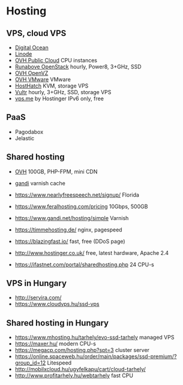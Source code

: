 # Hosting

## VPS, cloud VPS

- [Digital Ocean](https://www.digitalocean.com/?refcode=1f29354cd6ab)
- [Linode](https://www.linode.com/?r=66de78b7ac99f79ec3a8e89a60c6c825dd107df1)
- [OVH Public Cloud](http://www.ovh.com/fr/cloud/instances/cpu.xml) CPU instances
- [Runabove OpenStack](http://runabove.me/HAR2) hourly, Power8, 3+GHz, SSD
- [OVH OpenVZ](http://www.ovh.ie/vps/vps-classic.xml)
- [OVH VMware](http://www.ovh.ie/vps/vps-cloud.xml) VMware
- [HostHatch](https://portal.hosthatch.com/aff.php?aff=250) KVM, storage VPS
- [Vultr](http://www.vultr.com/?ref=6815796) hourly, 3+GHz, SSD, storage VPS
- [vps.me](http://www.vps.me/order/free-vps) by Hostinger IPv6 only, free

## PaaS

- Pagodabox
- Jelastic


## Shared hosting

- [OVH](https://www.ovh.ie/web-hosting/)  100GB, PHP-FPM, mini CDN
- [gandi](https://www.gandi.net/hosting/simple) varnish cache
- https://www.nearlyfreespeech.net/signup/ Florida
- https://www.feralhosting.com/pricing 10Gbps, 500GB
- https://www.gandi.net/hosting/simple Varnish
- https://timmehosting.de/ nginx, pagespeed

- https://blazingfast.io/ fast, free (DDoS page)
- http://www.hostinger.co.uk/ free, latest hardware, Apache 2.4
- https://ifastnet.com/portal/sharedhosting.php 24 CPU-s

## VPS in Hungary

- http://servira.com/
- https://www.cloudvps.hu/ssd-vps

## Shared hosting in Hungary

- https://www.mhosting.hu/tarhely/evo-ssd-tarhely managed VPS
- https://maxer.hu/ modern CPU-s
- https://megacp.com/hosting.php?spt=3 cluster server
- https://online.spaceweb.hu/order/main/packages/ssd-premium/?group_id=12 Litespeed
- http://mobilxcloud.hu/ugyfelkapu/cart/cloud-tarhely/
- http://www.profitarhely.hu/webtarhely fast CPU
